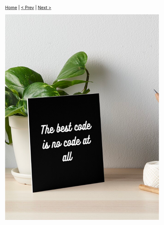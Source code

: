 [Home](../../Readme.md) | [< Prev](02Dry.md) | [Next >](04DontReinventTheWheel.md)

![image](bestCode.png)